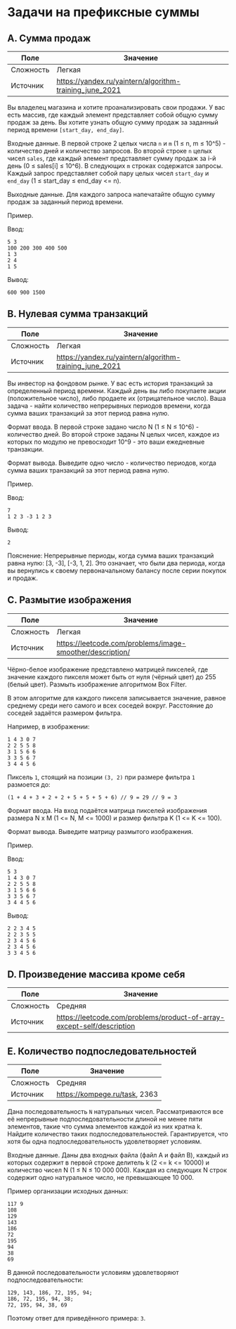 # Задачи на префиксные суммы

## A. Сумма продаж

| Поле      | Значение                                                |
|-----------|---------------------------------------------------------|
| Сложность | Легкая                                                  |
| Источник  | https://yandex.ru/yaintern/algorithm-training_june_2021 |

Вы владелец магазина и хотите проанализировать свои продажи. У вас есть массив, где каждый элемент представляет
собой общую сумму продаж за день. Вы хотите узнать общую сумму продаж за заданный период времени `[start_day, end_day]`.

Входные данные.
В первой строке 2 целых числа `n` и `m` (1 ≤ n, m ≤ 10^5) - количество дней и количество запросов.
Во второй строке `n` целых чисел `sales`, где каждый элемент представляет сумму продаж за i-й день
(0 ≤ sales[i] ≤ 10^6). В следующих `m` строках содержатся запросы. Каждый запрос представляет собой пару целых чисел
`start_day` и `end_day` (1 ≤ start_day ≤ end_day <= n).

Выходные данные.
Для каждого запроса напечатайте общую сумму продаж за заданный период времени.

Пример.

Ввод:

```
5 3
100 200 300 400 500
1 3
2 4
1 5
```

Вывод:

```
600 900 1500
```

## B. Нулевая сумма транзакций

| Поле      | Значение                                                |
|-----------|---------------------------------------------------------|
| Сложность | Легкая                                                  |
| Источник  | https://yandex.ru/yaintern/algorithm-training_june_2021 |

Вы инвестор на фондовом рынке. У вас есть история транзакций за определенный период времени.
Каждый день вы либо покупаете акции (положительное число), либо продаете их (отрицательное число). Ваша задача -
найти количество непрерывных периодов времени, когда сумма ваших транзакций за этот период равна нулю.

Формат ввода. В первой строке задано число N (1 ≤ N ≤ 10^6) - количество дней. Во второй строке заданы N целых чисел,
каждое из которых по модулю не превосходит 10^9 - это ваши ежедневные транзакции.

Формат вывода. Выведите одно число - количество периодов, когда сумма ваших транзакций за этот период равна нулю.

Пример.

Ввод:

```
7
1 2 3 -3 1 2 3
```

Вывод:

```
2
```

Пояснение: Непрерывные периоды, когда сумма ваших транзакций равна нулю: [3, -3], [-3, 1, 2].
Это означает, что были два периода, когда вы вернулись к своему первоначальному балансу после серии покупок и продаж.

## C. Размытие изображения

| Поле      | Значение                                                  |
|-----------|-----------------------------------------------------------|
| Сложность | Легкая                                                    |
| Источник  | https://leetcode.com/problems/image-smoother/description/ |

Чёрно-белое изображение представлено матрицей пикселей, где значение каждого пикселя может быть от нуля
(чёрный цвет) до 255 (белый цвет). Размыть изображение алгоритмом Box Filter.

В этом алгоритме для каждого пикселя записывается значение, равное среднему среди него самого и всех соседей вокруг.
Расстояние до соседей задаётся размером фильтра.

Например, в изображении:

```
1 4 3 0 7
2 2 5 5 8
3 1 5 6 6
3 3 5 6 7
3 4 4 5 6
```

Пиксель `1`, стоящий на позиции `(3, 2)` при размере фильтра `1` размоется до:

`(1 + 4 + 3 + 2 + 2 + 5 + 5 + 5 + 6) // 9 = 29 // 9 = 3`

Формат ввода.
На вход подаётся матрица пикселей изображения размера N x M (1 <= N, M <= 1000) и размер фильтра K (1 <= K <= 100).

Формат вывода.
Выведите матрицу размытого изображения.

Пример.

Ввод:

```
5 3
1 4 3 0 7
2 2 5 5 8
3 1 5 6 6
3 3 5 6 7
3 4 4 5 6
```

Вывод:

```
2 2 3 4 5
2 2 3 5 5
2 3 4 5 6
2 3 4 5 6
3 3 4 5 6
```

## D. Произведение массива кроме себя

| Поле      | Значение                                                               |
|-----------|------------------------------------------------------------------------|
| Сложность | Средняя                                                                |
| Источник  | https://leetcode.com/problems/product-of-array-except-self/description |

## E. Количество подпоследовательностей

| Поле      | Значение                      |
|-----------|-------------------------------|
| Сложность | Средняя                       |
| Источник  | https://kompege.ru/task, 2363 |

Дана последовательность `N` натуральных чисел. Рассматриваются все её непрерывные подпоследовательности длиной
не менее пяти элементов, такие что сумма элементов каждой из них кратна k. Найдите количество таких
подпоследовательностей. Гарантируется, что хотя бы одна подпоследовательность удовлетворяет условиям.

Входные данные.
Даны два входных файла (файл A и файл B), каждый из которых содержит в первой строке делитель k
(2 <= k <= 10000) и количество чисел N (1 ≤ N ≤ 10 000 000). Каждая из следующих N строк содержит одно
натуральное число, не превышающее 10 000.

Пример организации исходных данных:

```
117 9
108
129
143
186
72
195
94
38
69
```

В данной последовательности условиям удовлетворяют подпоследовательности:

```
129, 143, 186, 72, 195, 94;
186, 72, 195, 94, 38;
72, 195, 94, 38, 69
```

Поэтому ответ для приведённого примера: `3`.
